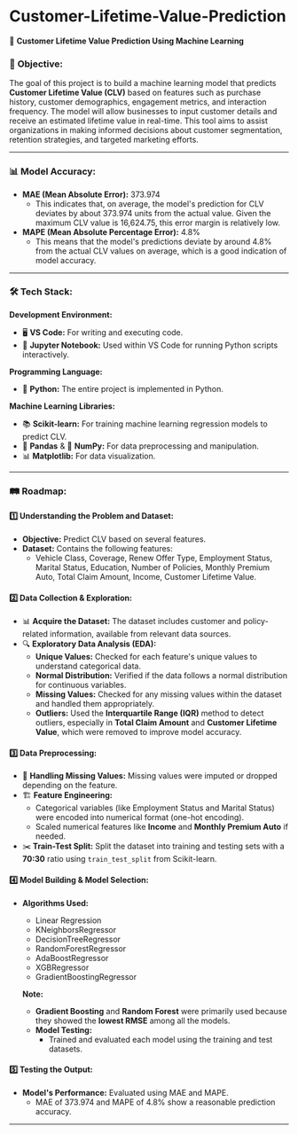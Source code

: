 # Customer-Lifetime-Value-Prediction  
💼 **Customer Lifetime Value Prediction Using Machine Learning**

### 🎯 **Objective:**  
The goal of this project is to build a machine learning model that predicts **Customer Lifetime Value (CLV)** based on features such as purchase history, customer demographics, engagement metrics, and interaction frequency. The model will allow businesses to input customer details and receive an estimated lifetime value in real-time. This tool aims to assist organizations in making informed decisions about customer segmentation, retention strategies, and targeted marketing efforts.

---

### 📊 **Model Accuracy:**  
- **MAE (Mean Absolute Error):** 373.974  
  - This indicates that, on average, the model's prediction for CLV deviates by about 373.974 units from the actual value. Given the maximum CLV value is 16,624.75, this error margin is relatively low.  
- **MAPE (Mean Absolute Percentage Error):** 4.8%  
  - This means that the model's predictions deviate by around 4.8% from the actual CLV values on average, which is a good indication of model accuracy.  

---

### 🛠️ **Tech Stack:**  
**Development Environment:**  
- 🖥️ **VS Code:** For writing and executing code.  
- 📓 **Jupyter Notebook:** Used within VS Code for running Python scripts interactively.  

**Programming Language:**  
- 🐍 **Python:** The entire project is implemented in Python.  

**Machine Learning Libraries:**  
- 📚 **Scikit-learn:** For training machine learning regression models to predict CLV.  
- 🐼 **Pandas** & 🧮 **NumPy:** For data preprocessing and manipulation.  
- 📊 **Matplotlib:** For data visualization.  

---

### 🛤️ **Roadmap:**  

#### 1️⃣ **Understanding the Problem and Dataset:**  
- **Objective:** Predict CLV based on several features.  
- **Dataset:** Contains the following features:  
  - Vehicle Class, Coverage, Renew Offer Type, Employment Status, Marital Status, Education, Number of Policies, Monthly Premium Auto, Total Claim Amount, Income, Customer Lifetime Value.  

#### 2️⃣ **Data Collection & Exploration:**  
- 📊 **Acquire the Dataset:** The dataset includes customer and policy-related information, available from relevant data sources.  
- 🔍 **Exploratory Data Analysis (EDA):**  
  - **Unique Values:** Checked for each feature's unique values to understand categorical data.  
  - **Normal Distribution:** Verified if the data follows a normal distribution for continuous variables.  
  - **Missing Values:** Checked for any missing values within the dataset and handled them appropriately.  
  - **Outliers:** Used the **Interquartile Range (IQR)** method to detect outliers, especially in **Total Claim Amount** and **Customer Lifetime Value**, which were removed to improve model accuracy.  

#### 3️⃣ **Data Preprocessing:**  
- 🧹 **Handling Missing Values:** Missing values were imputed or dropped depending on the feature.  
- 🏗️ **Feature Engineering:** 
  - Categorical variables (like Employment Status and Marital Status) were encoded into numerical format (one-hot encoding).  
  - Scaled numerical features like **Income** and **Monthly Premium Auto** if needed.  
- ✂️ **Train-Test Split:** Split the dataset into training and testing sets with a **70:30** ratio using `train_test_split` from Scikit-learn.  

#### 4️⃣ **Model Building & Model Selection:**  
- **Algorithms Used:**  
  - Linear Regression  
  - KNeighborsRegressor  
  - DecisionTreeRegressor  
  - RandomForestRegressor  
  - AdaBoostRegressor  
  - XGBRegressor  
  - GradientBoostingRegressor  

  **Note:**  
  - **Gradient Boosting** and **Random Forest** were primarily used because they showed the **lowest RMSE** among all the models.  
  - **Model Testing:**  
    - Trained and evaluated each model using the training and test datasets.  

#### 5️⃣ **Testing the Output:**  
- **Model's Performance:** Evaluated using MAE and MAPE.  
  - MAE of 373.974 and MAPE of 4.8% show a reasonable prediction accuracy.  

---

